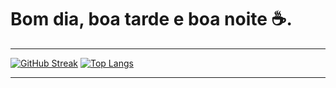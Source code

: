 # Bom dia, boa tarde e boa noite ☕.

---
[![GitHub Streak](https://streak-stats.demolab.com?user=matusal3m&theme=dark&hide_border=true)](https://git.io/streak-stats)
[![Top Langs](https://github-readme-stats.vercel.app/api/top-langs/?username=matusal3m&layout=compact&theme=vision-friendly-dark)](https://github.com/matusal3m)

---
